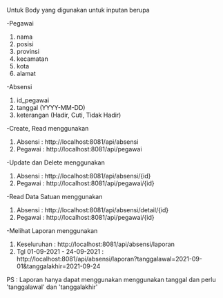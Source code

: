 Untuk Body yang digunakan untuk inputan berupa

-Pegawai
1. nama
2. posisi
3. provinsi
4. kecamatan
5. kota
6. alamat

-Absensi

1. id_pegawai
2. tanggal (YYYY-MM-DD)
3. keterangan (Hadir, Cuti, Tidak Hadir)

-Create, Read menggunakan

1. Absensi : http://localhost:8081/api/absensi
2. Pegawai : http://localhost:8081/api/pegawai

-Update dan Delete menggunakan 

1. Absensi : http://localhost:8081/api/absensi/{id}
2. Pegawai : http://localhost:8081/api/pegawai/{id}


-Read Data Satuan menggunakan 

1. Absensi : http://localhost:8081/api/absensi/detail/{id}
2. Pegawai : http://localhost:8081/api/pegawai/{id}

-Melihat Laporan menggunakan 
1. Keseluruhan : http://localhost:8081/api/absensi/laporan
2. Tgl 01-09-2021 - 24-09-2021 : http://localhost:8081/api/absensi/laporan?tanggalawal=2021-09-01&tanggalakhir=2021-09-24

PS : Laporan hanya dapat menggunakan menggunakan tanggal dan perlu 'tanggalawal' dan 'tanggalakhir'
